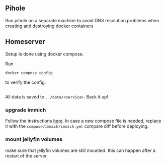 ## Pihole

Run pihole on a separate machine to avoid DNS resolution problems when creating and destroying docker containers

## Homeserver

Setup is done using docker compose.

Run
```
docker compose config
```
to verify the config.

##

All data is saved to `../data/<service>`. Back it up!


### upgrade immich 

Follow the instructions [here](https://immich.app/docs/install/docker-compose/#upgrading). In case a new compose file is needed, replace it with the `compose/immich/immich.yml` compare diff before deploying.

### mount jellyfin volumes

make sure that jellyfin volumes are still mounted. this can happen after a restart of the server